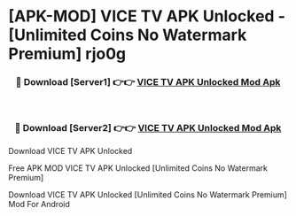 # [APK-MOD] VICE TV APK Unlocked - [Unlimited Coins No Watermark Premium] rjo0g



<div align="center">
<h3>🔴 Download [Server1] 👉👉 <a href="https://momento.my/?title=VICE_TV_APK_Unlocked">VICE TV APK Unlocked Mod Apk</a></h3><br>

<h3>🔴 Download [Server2] 👉👉 <a href="https://momento.my/?title=VICE_TV_APK_Unlocked">VICE TV APK Unlocked Mod Apk</a></h3>
</div>



Download VICE TV APK Unlocked 

Free APK MOD VICE TV APK Unlocked [Unlimited Coins No Watermark Premium]

Download VICE TV APK Unlocked [Unlimited Coins No Watermark Premium] Mod For Android
